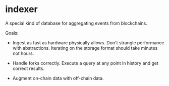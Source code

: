 # indexer

A special kind of database for aggregating events from blockchains.

Goals:

- Ingest as fast as hardware physically allows. Don't strangle performance with
  abstractions. Iterating on the storage format should take minutes not hours.

- Handle forks correctly. Execute a query at any point in history and get
  correct results.

- Augment on-chain data with off-chain data.
